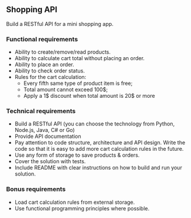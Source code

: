 ## Shopping API

Build a RESTful API for a mini shopping app.

### Functional requirements

- Ability to create/remove/read products.
- Ability to calculate cart total without placing an order.
- Ability to place an order.
- Ability to check order status.
- Rules for the cart calculation:
	- Every fifth same type of product item is free;
	- Total amount cannot exceed 100$;
	- Apply a 1$ discount when total amount is 20$ or more

### Technical requirements

- Build a RESTful API (you can choose the technology from Python, Node.js, Java, C# or Go)
- Provide API documentation
- Pay attention to code structure, architecture and API design. Write the code so that it is easy to add more cart calculation rules in the future.
- Use any form of storage to save products & orders.
- Cover the solution with tests.
- Include README with clear instructions on how to build and run your solution.

### Bonus requirements

- Load cart calculation rules from external storage.
- Use functional programming principles where possible.

